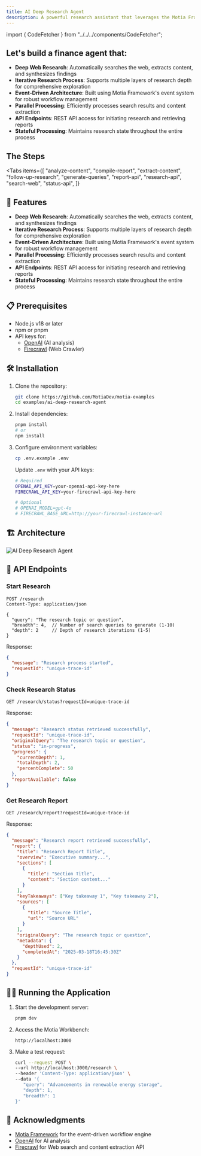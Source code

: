 ```yaml
---
title: AI Deep Research Agent
description: A powerful research assistant that leverages the Motia Framework to perform comprehensive web research on any topic and any question.
---
```


import { CodeFetcher } from "../../../components/CodeFetcher";

## Let's build a finance agent that:

- **Deep Web Research**: Automatically searches the web, extracts content, and synthesizes findings
- **Iterative Research Process**: Supports multiple layers of research depth for comprehensive exploration
- **Event-Driven Architecture**: Built using Motia Framework's event system for robust workflow management
- **Parallel Processing**: Efficiently processes search results and content extraction
- **API Endpoints**: REST API access for initiating research and retrieving reports
- **Stateful Processing**: Maintains research state throughout the entire process

## The Steps

<Folder name="steps" defaultOpen>
  <File name="analyze-content.step.ts" />
  <File name="compile-report.step.ts" />
  <File name="extract-content.step.ts" />
  <File name="follow-up-research.step.ts" />
  <File name="generate-queries.step.ts" />
  <File name="report-api.step.ts" />
  <File name="research-api.step.ts" />
  <File name="search-web.step.ts" />
  <File name="status-api.step.ts" />
</Folder>

<Tabs
  items={[
    "analyze-content",
    "compile-report",
    "extract-content",
    "follow-up-research",
    "generate-queries",
    "report-api",
    "research-api",
    "search-web",
    "status-api",
  ]}
>
  <CodeFetcher
    path="examples/ai-deep-research-agent/steps"
    tab="analyze-content"
    value="analyze-content"
  />
  <CodeFetcher
    path="examples/ai-deep-research-agent/steps"
    tab="compile-report"
    value="compile-report"
  />
  <CodeFetcher
    path="examples/ai-deep-research-agent/steps"
    tab="extract-content"
    value="extract-content"
  />
  <CodeFetcher
    path="examples/ai-deep-research-agent/steps"
    tab="follow-up-research"
    value="follow-up-research"
  />
  <CodeFetcher
    path="examples/ai-deep-research-agent/steps"
    tab="generate-queries"
    value="generate-queries"
  />
  <CodeFetcher
    path="examples/ai-deep-research-agent/steps"
    tab="report-api"
    value="report-api"
  />
  <CodeFetcher
    path="examples/ai-deep-research-agent/steps"
    tab="research-api"
    value="research-api"
  />
  <CodeFetcher
    path="examples/ai-deep-research-agent/steps"
    tab="search-web"
    value="search-web"
  />
  <CodeFetcher
    path="examples/ai-deep-research-agent/steps"
    tab="status-api"
    value="status-api"
  />
</Tabs>

## 🚀 Features

- **Deep Web Research**: Automatically searches the web, extracts content, and synthesizes findings
- **Iterative Research Process**: Supports multiple layers of research depth for comprehensive exploration
- **Event-Driven Architecture**: Built using Motia Framework's event system for robust workflow management
- **Parallel Processing**: Efficiently processes search results and content extraction
- **API Endpoints**: REST API access for initiating research and retrieving reports
- **Stateful Processing**: Maintains research state throughout the entire process

## 📋 Prerequisites

- Node.js v18 or later
- npm or pnpm
- API keys for:
  - [OpenAI](https://platform.openai.com/) (AI analysis)
  - [Firecrawl](https://www.firecrawl.dev/) (Web Crawler)

## 🛠️ Installation

1. Clone the repository:

   ```bash
   git clone https://github.com/MotiaDev/motia-examples
   cd examples/ai-deep-research-agent
   ```

2. Install dependencies:

   ```bash
   pnpm install
   # or
   npm install
   ```

3. Configure environment variables:

   ```bash
   cp .env.example .env
   ```

   Update `.env` with your API keys:

   ```bash
   # Required
   OPENAI_API_KEY=your-openai-api-key-here
   FIRECRAWL_API_KEY=your-firecrawl-api-key-here

   # Optional
   # OPENAI_MODEL=gpt-4o
   # FIRECRAWL_BASE_URL=http://your-firecrawl-instance-url
   ```

## 🏗️ Architecture

![AI Deep Research Agent](../img/ai-deep-research-agent.png)

## 🚦 API Endpoints

### Start Research

```
POST /research
Content-Type: application/json

{
  "query": "The research topic or question",
  "breadth": 4,  // Number of search queries to generate (1-10)
  "depth": 2     // Depth of research iterations (1-5)
}
```

Response:

```json
{
  "message": "Research process started",
  "requestId": "unique-trace-id"
}
```

### Check Research Status

```
GET /research/status?requestId=unique-trace-id
```

Response:

```json
{
  "message": "Research status retrieved successfully",
  "requestId": "unique-trace-id",
  "originalQuery": "The research topic or question",
  "status": "in-progress",
  "progress": {
    "currentDepth": 1,
    "totalDepth": 2,
    "percentComplete": 50
  },
  "reportAvailable": false
}
```

### Get Research Report

```
GET /research/report?requestId=unique-trace-id
```

Response:

```json
{
  "message": "Research report retrieved successfully",
  "report": {
    "title": "Research Report Title",
    "overview": "Executive summary...",
    "sections": [
      {
        "title": "Section Title",
        "content": "Section content..."
      }
    ],
    "keyTakeaways": ["Key takeaway 1", "Key takeaway 2"],
    "sources": [
      {
        "title": "Source Title",
        "url": "Source URL"
      }
    ],
    "originalQuery": "The research topic or question",
    "metadata": {
      "depthUsed": 2,
      "completedAt": "2025-03-18T16:45:30Z"
    }
  },
  "requestId": "unique-trace-id"
}
```

## 🏃‍♂️ Running the Application

1. Start the development server:

   ```bash
   pnpm dev
   ```

2. Access the Motia Workbench:

   ```
   http://localhost:3000
   ```

3. Make a test request:
   ```bash
   curl --request POST \
   --url http://localhost:3000/research \
   --header 'Content-Type: application/json' \
   --data '{
      "query": "Advancements in renewable energy storage",
      "depth": 1,
      "breadth": 1
   }'
   ```

## 🙏 Acknowledgments

- [Motia Framework](https://motia.dev) for the event-driven workflow engine
- [OpenAI](https://platform.openai.com/) for AI analysis
- [Firecrawl](https://www.firecrawl.dev/) for Web search and content extraction API
